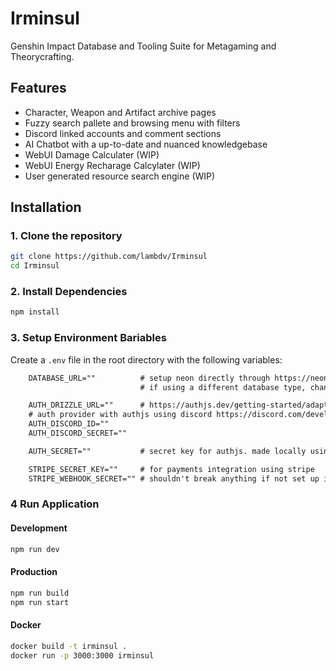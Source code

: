 # Irminsul
Genshin Impact Database and Tooling Suite for Metagaming and Theorycrafting.

## Features
- Character, Weapon and Artifact archive pages
- Fuzzy search pallete and browsing menu with filters
- Discord linked accounts and comment sections
- AI Chatbot with a up-to-date and nuanced knowledgebase
- WebUI Damage Calculater (WIP)
- WebUI Energy Recharage Calcylater (WIP)
- User generated resource search engine (WIP)

## Installation

### 1. Clone the repository
```bash
git clone https://github.com/lambdv/Irminsul
cd Irminsul
```

### 2. Install Dependencies
```bash
npm install
```

### 3. Setup Environment Bariables
Create a `.env` file in the root directory with the following variables:
```txt
    DATABASE_URL=""          # setup neon directly through https://neon.tech/ or through vercel
                             # if using a different database type, change code in src/db/db.ts

    AUTH_DRIZZLE_URL=""      # https://authjs.dev/getting-started/adapters/drizzle?framework=next-js
    # auth provider with authjs using discord https://discord.com/developers/docs/intro
    AUTH_DISCORD_ID=""
    AUTH_DISCORD_SECRET=""

    AUTH_SECRET=""           # secret key for authjs. made locally using `openssl rand -base64 32` 

    STRIPE_SECRET_KEY=""     # for payments integration using stripe 
    STRIPE_WEBHOOK_SECRET="" # shouldn't break anything if not set up in most cases
```

### 4 Run Application

#### Development
```bash
npm run dev
```

#### Production
```bash
npm run build
npm run start
```

#### Docker
```bash
docker build -t irminsul .
docker run -p 3000:3000 irminsul
```